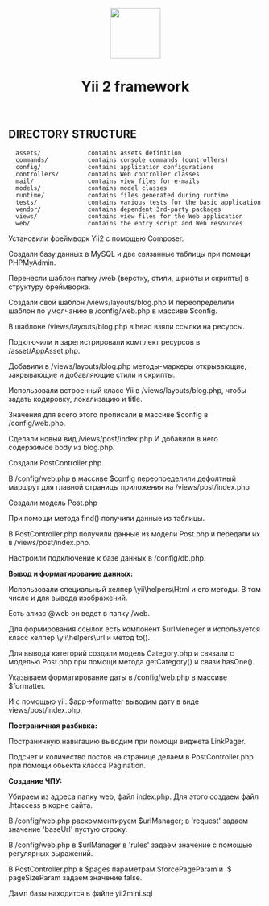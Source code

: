 <p align="center">
        <img src="https://avatars0.githubusercontent.com/u/993323" height="100px">
    <h1 align="center">Yii 2 framework</h1>
    <br>
</p>

DIRECTORY STRUCTURE
-------------------

      assets/             contains assets definition
      commands/           contains console commands (controllers)
      config/             contains application configurations
      controllers/        contains Web controller classes
      mail/               contains view files for e-mails
      models/             contains model classes
      runtime/            contains files generated during runtime
      tests/              contains various tests for the basic application
      vendor/             contains dependent 3rd-party packages
      views/              contains view files for the Web application
      web/                contains the entry script and Web resources

Установили фреймворк Yii2 с помощью Composer.

Создали базу данных в MySQL и две связанные таблицы при помощи PHPMyAdmin.

Перенесли шаблон папку /web (верстку, стили, шрифты и скрипты) в структуру фреймворка.

Создали свой шаблон /views/layouts/blog.php И переопределили шаблон по умолчанию в /config/web.php в массиве $config.

В шаблоне /views/layouts/blog.php в head взяли ссылки на ресурсы.

Подключили и зарегистрировали комплект ресурсов в /asset/AppAsset.php.

Добавили в /views/layouts/blog.php методы-маркеры открывающие, 
закрывающие и добавляющие стили и скрипты.

Использовали встроенный класс Yii в /views/layouts/blog.php,
чтобы задать кодировку, локализацию и title.

Значения для всего этого прописали в массиве $config в /config/web.php.

Сделали новый вид /views/post/index.php И добавили в него содержимое body из blog.php.

Создали PostController.php.

В /config/web.php в массиве $config переопределили дефолтный маршрут 
для главной страницы приложения на /views/post/index.php

Создали модель Post.php

При помощи метода find() получили данные из таблицы.

В PostController.php получили данные из модели Post.php и передали их в /views/post/index.php.

Настроили подключение к базе данных в /config/db.php.

<b>Вывод и форматирование данных:</b>

Использовали специальный хелпер \yii\helpers\Html и его методы. В том числе и для вывода изображений.

Есть алиас @web он ведет в папку /web.

Для формирования ссылок есть компонент $urlMeneger и 
используется класс хелпер \yii\helpers\url и метод to().

Для вывода категорий создали модель Category.php и 
связали с моделью Post.php при помощи метода getCategory() и связи hasOne().

Указываем форматирование даты в /config/web.php в массиве $formatter.

И с помощью yii::$app->formatter выводим дату в виде views/post/index.php.

<b>Постраничная разбивка:</b>

Постраничную навигацию выводим при помощи виджета LinkPager.

Подсчет и количество постов на странице делаем в PostController.php при помощи обьекта класса Pagination.

<b>Создание ЧПУ:</b>

Убираем из адреса папку web, файл index.php. Для этого создаем файл .htaccess в корне сайта.

В /config/web.php раскомментируем $urlManager; в 'request' задаем значение 'baseUrl' пустую строку.

В /config/web.php в $urlManager в 'rules' задаем значение с помощью регулярных выражений.

В PostController.php в $pages параметрам $forcePageParam и  $ pageSizeParam задаем значение false.

Дамп базы находится в файле yii2mini.sql
